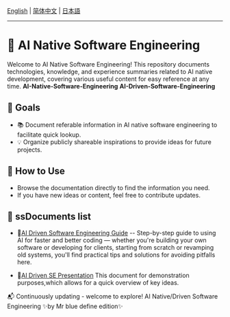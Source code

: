 [English](README.md) | [简体中文](README.zh-CN.md) | [日本語](README.ja.md)

---

# 📌 AI Native Software Engineering

Welcome to AI Native Software Engineering! 
This repository documents technologies, knowledge, and experience summaries related to AI native development, covering various useful content for easy reference at any time.
**AI-Native-Software-Engineering**
**AI-Driven-Software-Engineering**
## 📖 Goals

- 📚 Document referable information in AI native software engineering to facilitate quick lookup.
- 💡 Organize publicly shareable inspirations to provide ideas for future projects.


## 🚀 How to Use

- Browse the documentation directly to find the information you need.
- If you have new ideas or content, feel free to contribute updates.

## 🔗 ssDocuments list

- 📄[AI Driven Software Engineering Guide](documents/AI-Driven-SE.md) -- Step-by-step guide to using AI for faster and better coding — whether you're building your own software or developing for clients, starting from scratch or revamping old systems, you'll find practical tips and solutions for avoiding pitfalls here.

- 📄[AI Driven SE Presentation](documents/AI驱动软件工程_开启高效开发新范式v1.0.pdf)  This document for demonstration purposes,which allows for a quick overview of key ideas.

📬 Continuously updating - welcome to explore! AI Native/Driven Software Engineering ✨by Mr blue define edition✨





